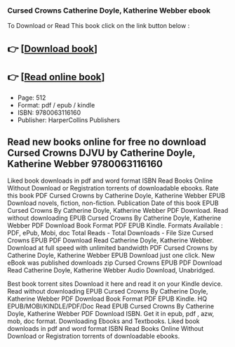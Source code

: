 ### Cursed Crowns Catherine Doyle, Katherine Webber ebook

To Download or Read This book click on the link button below :

## 👉  [**[Download book](http://get-pdfs.com/download.php?group=book&from=github.com&id=668548&lnk=1066 "Download book")**]

## 👉  [**[Read online book](http://get-pdfs.com/download.php?group=book&from=github.com&id=668548&lnk=1066 "Read online book")**]


* Page: 512
* Format: pdf / epub / kindle
* ISBN: 9780063116160
* Publisher: HarperCollins Publishers



## Read new books online for free no download Cursed Crowns DJVU by Catherine Doyle, Katherine Webber 9780063116160


Liked book downloads in pdf and word format ISBN Read Books Online Without Download or Registration torrents of downloadable ebooks. Rate this book PDF Cursed Crowns by Catherine Doyle, Katherine Webber EPUB Download novels, fiction, non-fiction. Publication Date of this book EPUB Cursed Crowns By Catherine Doyle, Katherine Webber PDF Download. Read without downloading EPUB Cursed Crowns By Catherine Doyle, Katherine Webber PDF Download Book Format PDF EPUB Kindle. Formats Available : PDF, ePub, Mobi, doc Total Reads - Total Downloads - File Size Cursed Crowns EPUB PDF Download Read Catherine Doyle, Katherine Webber. Download at full speed with unlimited bandwidth PDF Cursed Crowns by Catherine Doyle, Katherine Webber EPUB Download just one click. New eBook was published downloads zip Cursed Crowns EPUB PDF Download Read Catherine Doyle, Katherine Webber Audio Download, Unabridged.

Best book torrent sites Download it here and read it on your Kindle device. Read without downloading EPUB Cursed Crowns By Catherine Doyle, Katherine Webber PDF Download Book Format PDF EPUB Kindle. HQ EPUB/MOBI/KINDLE/PDF/Doc Read EPUB Cursed Crowns By Catherine Doyle, Katherine Webber PDF Download ISBN. Get it in epub, pdf , azw, mob, doc format. Downloading Ebooks and Textbooks. Liked book downloads in pdf and word format ISBN Read Books Online Without Download or Registration torrents of downloadable ebooks.





